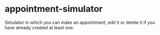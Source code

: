 # appointment-simulator
Simulator in which you can make an appointment, edit it or delete it if you have already created at least one.
